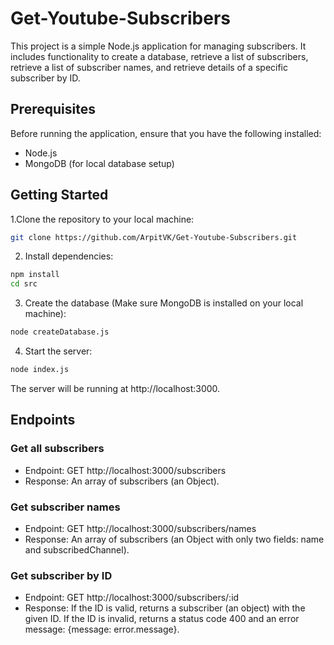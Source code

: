 # Get-Youtube-Subscribers

This project is a simple Node.js application for managing subscribers. It includes functionality to create a database, retrieve a list of subscribers, retrieve a list of subscriber names, and retrieve details of a specific subscriber by ID.

## Prerequisites
Before running the application, ensure that you have the following installed:

- Node.js
- MongoDB (for local database setup)
## Getting Started
1.Clone the repository to your local machine:

```bash
git clone https://github.com/ArpitVK/Get-Youtube-Subscribers.git
```
2. Install dependencies:

```bash
npm install
cd src
```
3. Create the database (Make sure MongoDB is installed on your local machine):

```bash
node createDatabase.js
```
4. Start the server:

```bash
node index.js
```
 The server will be running at http://localhost:3000.

## Endpoints
### Get all subscribers
- Endpoint: GET http://localhost:3000/subscribers
- Response: An array of subscribers (an Object).
### Get subscriber names
- Endpoint: GET http://localhost:3000/subscribers/names
- Response: An array of subscribers (an Object with only two fields: name and subscribedChannel).
### Get subscriber by ID
- Endpoint: GET http://localhost:3000/subscribers/:id
- Response:
If the ID is valid, returns a subscriber (an object) with the given ID.
If the ID is invalid, returns a status code 400 and an error message: {message: error.message}.
